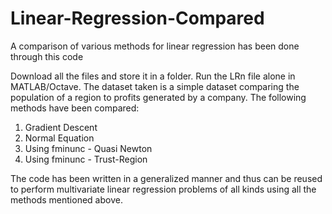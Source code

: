# Linear-Regression-Compared
A comparison of various methods for linear regression has been done through this code

Download all the files and store it in a folder. Run the LRn file alone in MATLAB/Octave. The dataset taken is a simple dataset comparing the population of a region to profits generated by a company. The following methods have been compared:
1. Gradient Descent
2. Normal Equation
3. Using fminunc - Quasi Newton
4. Using fminunc - Trust-Region

The code has been written in a generalized manner and thus can be reused to perform multivariate linear regression problems of all kinds using all the methods mentioned above. 
